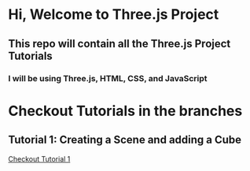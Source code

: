 # Hi, Welcome to Three.js Project
## This repo will contain all the Three.js Project Tutorials
### I will be using Three.js, HTML, CSS, and JavaScript

# Checkout Tutorials in the branches
## Tutorial 1: Creating a Scene and adding a Cube
[Checkout Tutorial 1](https://github.com/mukund1606/threejs-project/tree/tutorial-1)